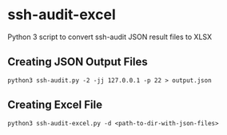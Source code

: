 # ssh-audit-excel
Python 3 script to convert ssh-audit JSON result files to XLSX

## Creating JSON Output Files

````
python3 ssh-audit.py -2 -jj 127.0.0.1 -p 22 > output.json
````

## Creating Excel File

````
python3 ssh-audit-excel.py -d <path-to-dir-with-json-files>
````
